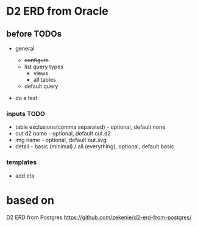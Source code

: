 # D2 ERD from Oracle

## before TODOs   
 - general 
   - ~~configure~~
   - list query types
     - views 
     - all tables
   - default query
     
 - do a test
  
### inputs TODO 
 - table exclusions(comma separated) - optional, default none
 - out d2 name - optional, default out.d2
 - img name - optional, default out.svg
 - detail - basic (minimal) / all (everything), optional, default basic

### templates
 - add eta 

# based on
D2 ERD from Postgres
https://github.com/zekenie/d2-erd-from-postgres/
